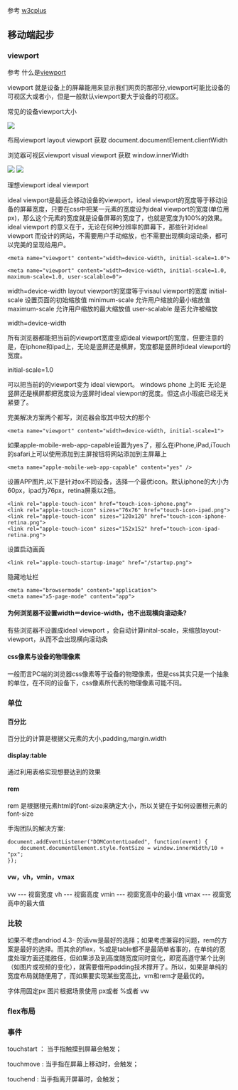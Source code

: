 参考 [w3cplus](http://www.w3cplus.com/mobile/basic-knowledge-of-mobile.html)

## 移动端起步

### viewport

参考 什么是[viewport](http://www.cnblogs.com/2050/p/3877280.html)

viewport 就是设备上的屏幕能用来显示我们网页的那部分,viewport可能比设备的可视区大或者小，但是一般默认viewport要大于设备的可视区。

常见的设备viewport大小

![](http://images.cnitblog.com/blog/130623/201407/300958475557219.png)

布局viewport
layout viewport   获取  document.documentElement.clientWidth

浏览器可视区viewport
visual viewport   获取  window.innerWidth 

![](http://images.cnitblog.com/blog/130623/201407/300958521655944.png)
![](http://images.cnitblog.com/blog/130623/201407/300958547434256.png)

理想viewport
ideal viewport

ideal viewport是最适合移动设备的viewport，ideal viewport的宽度等于移动设备的屏幕宽度，只要在css中把某一元素的宽度设为ideal viewport的宽度(单位用px)，那么这个元素的宽度就是设备屏幕的宽度了，也就是宽度为100%的效果。ideal viewport 的意义在于，无论在何种分辨率的屏幕下，那些针对ideal viewport 而设计的网站，不需要用户手动缩放，也不需要出现横向滚动条，都可以完美的呈现给用户。

    <meta name="viewport" content="width=device-width, initial-scale=1.0">

    <meta name="viewport" content="width=device-width, initial-scale=1.0, maximum-scale=1.0, user-scalable=0">


width=device-width  layout viewport的宽度等于visaul viewport的宽度
initial-scale       设置页面的初始缩放值
minimum-scale       允许用户缩放的最小缩放值
maximum-scale       允许用户缩放的最大缩放值
user-scalable       是否允许被缩放

width=device-width 

所有浏览器都能把当前的viewport宽度变成ideal viewport的宽度，但要注意的是，在iphone和ipad上，无论是竖屏还是横屏，宽度都是竖屏时ideal viewport的宽度。

initial-scale=1.0

可以把当前的的viewport变为 ideal viewport。
windows phone 上的IE 无论是竖屏还是横屏都把宽度设为竖屏时ideal viewport的宽度。但这点小瑕疵已经无关紧要了。

完美解决方案两个都写，浏览器会取其中较大的那个

    <meta name="viewport" content="width=device-width, initial-scale=1">

如果apple-mobile-web-app-capable设置为yes了，那么在iPhone,iPad,iTouch的safari上可以使用添加到主屏按钮将网站添加到主屏幕上

    <meta name="apple-mobile-web-app-capable" content="yes" />

设置APP图片,以下是针对ox不同设备，选择一个最优icon。默认iphone的大小为60px，ipad为76px，retina屏乘以2倍。

    <link rel="apple-touch-icon" href="touch-icon-iphone.png">
    <link rel="apple-touch-icon" sizes="76x76" href="touch-icon-ipad.png">
    <link rel="apple-touch-icon" sizes="120x120" href="touch-icon-iphone-retina.png">
    <link rel="apple-touch-icon" sizes="152x152" href="touch-icon-ipad-retina.png">

设置启动画面

    <link rel="apple-touch-startup-image" href="/startup.png">

隐藏地址栏
    
    <meta name="browsermode" content="application">
    <meta name="x5-page-mode" content="app">


#### 为何浏览器不设置width＝device-width，也不出现横向滚动条?

有些浏览器不设置成ideal viewport ，会自动计算inital-scale，来缩放layout-viewport，从而不会出现横向滚动条

#### css像素与设备的物理像素

一般而言PC端的浏览器css像素等于设备的物理像素，但是css其实只是一个抽象的单位，在不同的设备下，css像素所代表的物理像素可能不同。


### 单位

#### 百分比

百分比的计算是根据父元素的大小,padding,margin.width



#### display:table

通过利用表格实现想要达到的效果

#### rem

rem 是根据根元素html的font-size来确定大小，所以关键在于如何设置根元素的font-size

手淘团队的解决方案:

    document.addEventListener("DOMContentLoaded", function(event) {
        document.documentElement.style.fontSize = window.innerWidth/10 + "px";
    });

#### vw，vh，vmin，vmax

vw    --- 视窗宽度
vh    --- 视窗高度
vmin  --- 视窗宽高中的最小值
vmax  --- 视窗宽高中的最大值



### 比较

如果不考虑andriod 4.3- 的话vw是最好的选择；如果考虑兼容的问题，rem的方案是最好的选择。而其余的flex，%或是table都不是最简单省事的，在单纯的宽度处理方面还能胜任，但如果涉及到高度随宽度同时变化，即宽高遵守某个比例（如图片或视频的变化），就需要借用padding技术撑开了。所以，如果是单纯的宽度布局就随便用了，而如果要实现某些宽高比，vm和rem才是最优的。

字体用固定px
图片根据场景使用 px或者 %或者 vw



### flex布局


### 事件

touchstart ： 当手指触摸到屏幕会触发；

touchmove : 当手指在屏幕上移动时，会触发；

touchend : 当手指离开屏幕时，会触发；

